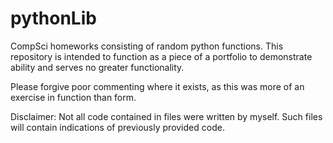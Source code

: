 # pythonLib
CompSci homeworks consisting of random python functions. This repository is intended to function as a piece of a portfolio to demonstrate ability and serves no greater functionality.

Please forgive poor commenting where it exists, as this was more of an exercise in function than form.

Disclaimer: Not all code contained in files were written by myself. Such files will contain indications of previously provided code.
